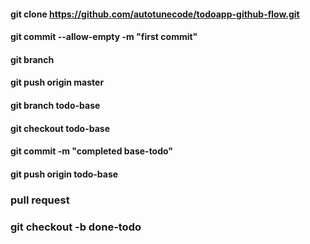 #### git clone https://github.com/autotunecode/todoapp-github-flow.git

#### git commit --allow-empty -m "first commit"

#### git branch

#### git push origin master

#### git branch todo-base

#### git checkout todo-base

#### git commit -m "completed base-todo"

#### git push origin todo-base

### pull request

### git checkout -b done-todo
